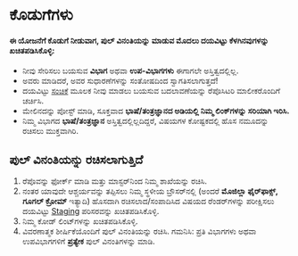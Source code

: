 <h1>ಕೊಡುಗೆಗಳು</h1>

<h4> ಈ ಯೋಜನೆಗೆ ಕೊಡುಗೆ ನೀಡುವಾಗ, ಪುಲ್ ವಿನಂತಿಯನ್ನು ಮಾಡುವ ಮೊದಲು ದಯವಿಟ್ಟು ಕೆಳಗಿನವುಗಳನ್ನು ಖಚಿತಪಡಿಸಿಕೊಳ್ಳಿ: </h4>

- ನೀವು ಸೇರಿಸಲು ಬಯಸುವ **ವಿಭಾಗ** ಅಥವಾ **ಉಪ-ವಿಭಾಗಗಳು** ಈಗಾಗಲೇ ಅಸ್ತಿತ್ವದಲ್ಲಿಲ್ಲ.
- ಅವರು ಮಾಡಿದರೆ, ಅವರ ಸುಧಾರಣೆಗಳನ್ನು ಸಂತೋಷದಿಂದ ಸ್ವಾಗತಿಸಲಾಗುತ್ತದೆ!
- ದಯವಿಟ್ಟು [ಸಂಚಿಕೆ](https://github.com/vinayhegde1990/devops-notes/issues) ಮೂಲಕ ನೀವು ಮಾಡಲು ಬಯಸುವ ಬದಲಾವಣೆಯನ್ನು ರೆಪೊಸಿಟರಿ ಮಾಲೀಕರೊಂದಿಗೆ ಚರ್ಚಿಸಿ.
- ಮೇಲಿನದನ್ನು ಪೋಸ್ಟ್ ಮಾಡಿ, ಸೂಕ್ತವಾದ **ಭಾಷೆ/ತಂತ್ರಜ್ಞಾನದ ಅಡಿಯಲ್ಲಿ ನಿಮ್ಮ ಲಿಂಕ್‌ಗಳನ್ನು ಸರಿಯಾಗಿ ಇರಿಸಿ.**
- ನಿಮ್ಮ ವಿಭಾಗದ **ಭಾಷೆ/ತಂತ್ರಜ್ಞಾನ** ಅಸ್ತಿತ್ವದಲ್ಲಿಲ್ಲದಿದ್ದರೆ, ವಿಷಯಗಳ ಕೋಷ್ಟಕದಲ್ಲಿ ಹೊಸ ನಮೂದನ್ನು ರಚಿಸಲು ಮುಕ್ತವಾಗಿರಿ.
  
<h2>ಪುಲ್ ವಿನಂತಿಯನ್ನು ರಚಿಸಲಾಗುತ್ತಿದೆ</h2>

1. ರೆಪೊವನ್ನು ಫೋರ್ಕ್ ಮಾಡಿ ಮತ್ತು ಮಾಸ್ಟರ್‌ನಿಂದ ನಿಮ್ಮ ಶಾಖೆಯನ್ನು ರಚಿಸಿ.
2. ನಂತರ ಯಾವುದೇ ಆಶ್ಚರ್ಯವನ್ನು ತಪ್ಪಿಸಲು ನಿಮ್ಮ ಸ್ಥಳೀಯ ಬ್ರೌಸರ್‌ನಲ್ಲಿ (ಅಂದರೆ **ಮೊಜಿಲ್ಲಾ ಫೈರ್‌ಫಾಕ್ಸ್, ಗೂಗಲ್ ಕ್ರೋಮ್** ಇತ್ಯಾದಿ) ಹೊಸದಾಗಿ ರಚಿಸಲಾದ/ಸಂಪಾದಿಸಿದ ವಿಷಯದ ರೆಂಡರ್‌ಗಳನ್ನು ಪರೀಕ್ಷಿಸಲು ದಯವಿಟ್ಟು [Staging](Staging-KN.md) ಪರಿಸರವನ್ನು ಖಚಿತಪಡಿಸಿಕೊಳ್ಳಿ.
3. ನಿಮ್ಮ ಕೋಡ್ ಲಿಂಟ್‌ಗಳನ್ನು ಖಚಿತಪಡಿಸಿಕೊಳ್ಳಿ.
4. ವಿವರಣಾತ್ಮಕ ಶೀರ್ಷಿಕೆಯೊಂದಿಗೆ ಪುಲ್ ವಿನಂತಿಯನ್ನು ರಚಿಸಿ. ಗಮನಿಸಿ: ಪ್ರತಿ ವಿಭಾಗಗಳು ಅಥವಾ ಉಪವಿಭಾಗಗಳಿಗೆ **ಪ್ರತ್ಯೇಕ** ಪುಲ್ ವಿನಂತಿಗಳನ್ನು ಮಾಡಿ.
